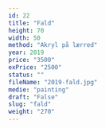 ```yaml
---
id: 22
title: "Fald"
height: 70
width: 50
method: "Akryl på lærred"
year: 2019
price: "3500"
exPrice: "2500"
status: ""
fileName: "2019-fald.jpg"
medie: "painting"
draft: "False"
slug: "fald"
weight: "270"
---
```

